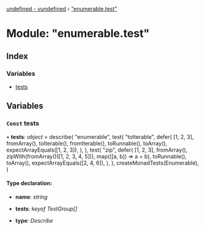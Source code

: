 [undefined - vundefined](../README.md) › ["enumerable.test"](_enumerable_test_.md)

# Module: "enumerable.test"

## Index

### Variables

* [tests](_enumerable_test_.md#const-tests)

## Variables

### `Const` tests

• **tests**: *object* = describe(
  "enumerable",
  test(
    "toIterable",
    defer(
      [1, 2, 3],
      fromArray(),
      toIterable(),
      fromIterable(),
      toRunnable(),
      toArray(),
      expectArrayEquals([1, 2, 3]),
    ),
  ),
  test(
    "zip",
    defer(
      [1, 2, 3],
      fromArray(),
      zipWith(fromArray<number>()([1, 2, 3, 4, 5])),
      map(([a, b]) => a + b),
      toRunnable(),
      toArray(),
      expectArrayEquals([2, 4, 6]),
    ),
  ),
  createMonadTests(Enumerable),
)

#### Type declaration:

* **name**: *string*

* **tests**: *keyof TestGroup[]*

* **type**: *Describe*
